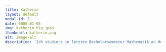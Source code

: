 ```yaml
---
title: Katherin
layout: default
modal-id: 5
date: 0000-01-05
img: katherin_big.jpeg
thumbnail: katherin.png
alt: image-alt
description: 'Ich studiere im letzten Bachelorsemester Mathematik an der TUM. Seit April 2018 bin ich Teil von Townbee. Anfangs habe ich mir hauptsächlich mit Louis das Imkerwissen angeeignet. Jetzt als Projektleiterin zusammen mit Peggy verfolgen wir das Ziel, Townbee zu expandieren. Das Besondere an Townbee ist, dass wir gleich zwei Probleme in Angriff nehmen - die Sicherung des lokalen Bienenbestands und die Integrationsproblematik der vielen Flüchtlinge in Deutschland.'
---
```

